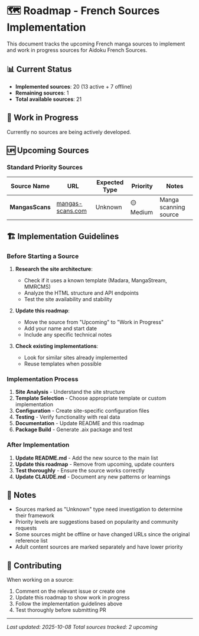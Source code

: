 # 🗺️ Roadmap - French Sources Implementation

This document tracks the upcoming French manga sources to implement and work in progress sources for Aidoku French Sources.

## 📊 Current Status

- **Implemented sources**: 20 (13 active + 7 offline)
- **Remaining sources**: 1
- **Total available sources**: 21

## 🔄 Work in Progress

Currently no sources are being actively developed.

## 🆙 Upcoming Sources

### Standard Priority Sources

| Source Name     | URL                                          | Expected Type | Priority  | Notes                 |
| --------------- | -------------------------------------------- | ------------- | --------- | --------------------- |
| **MangasScans** | [mangas-scans.com](https://mangas-scans.com) | Unknown       | 🟡 Medium | Manga scanning source |

## 🏗️ Implementation Guidelines

### Before Starting a Source

1. **Research the site architecture**:
   - Check if it uses a known template (Madara, MangaStream, MMRCMS)
   - Analyze the HTML structure and API endpoints
   - Test the site availability and stability

2. **Update this roadmap**:
   - Move the source from "Upcoming" to "Work in Progress"
   - Add your name and start date
   - Include any specific technical notes

3. **Check existing implementations**:
   - Look for similar sites already implemented
   - Reuse templates when possible

### Implementation Process

1. **Site Analysis** - Understand the site structure
2. **Template Selection** - Choose appropriate template or custom implementation
3. **Configuration** - Create site-specific configuration files
4. **Testing** - Verify functionality with real data
5. **Documentation** - Update README and this roadmap
6. **Package Build** - Generate .aix package and test

### After Implementation

1. **Update README.md** - Add the new source to the main list
2. **Update this roadmap** - Remove from upcoming, update counters
3. **Test thoroughly** - Ensure the source works correctly
4. **Update CLAUDE.md** - Document any new patterns or learnings

## 📝 Notes

- Sources marked as "Unknown" type need investigation to determine their framework
- Priority levels are suggestions based on popularity and community requests
- Some sources might be offline or have changed URLs since the original reference list
- Adult content sources are marked separately and have lower priority

## 🤝 Contributing

When working on a source:

1. Comment on the relevant issue or create one
2. Update this roadmap to show work in progress
3. Follow the implementation guidelines above
4. Test thoroughly before submitting PR

---

_Last updated: 2025-10-08_
_Total sources tracked: 2 upcoming_
